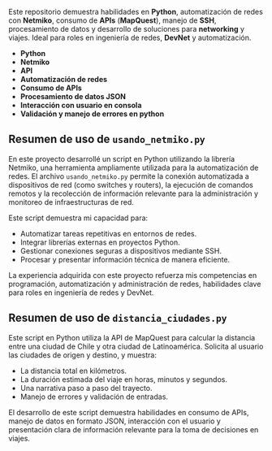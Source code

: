 
Este repositorio demuestra habilidades en **Python**, automatización de redes con **Netmiko**, consumo de **APIs** (**MapQuest**), manejo de **SSH**, procesamiento de datos y desarrollo de soluciones para **networking** y viajes. Ideal para roles en ingeniería de redes, **DevNet** y automatización.

- **Python**
- **Netmiko**
- **API**
- **Automatización de redes**
- **Consumo de APIs**
- **Procesamiento de datos JSON**
- **Interacción con usuario en consola**
- **Validación y manejo de errores en python**



## Resumen de uso de `usando_netmiko.py`

En este proyecto desarrollé un script en Python utilizando la librería Netmiko, una herramienta ampliamente utilizada para la automatización de redes. El archivo `usando_netmiko.py` permite la conexión automatizada a dispositivos de red (como switches y routers), la ejecución de comandos remotos y la recolección de información relevante para la administración y monitoreo de infraestructuras de red.

Este script demuestra mi capacidad para:
- Automatizar tareas repetitivas en entornos de redes.
- Integrar librerías externas en proyectos Python.
- Gestionar conexiones seguras a dispositivos mediante SSH.
- Procesar y presentar información técnica de manera eficiente.

La experiencia adquirida con este proyecto refuerza mis competencias en programación, automatización y administración de redes, habilidades clave para roles en ingeniería de redes y DevNet.


## Resumen de uso de `distancia_ciudades.py`

Este script en Python utiliza la API de MapQuest para calcular la distancia entre una ciudad de Chile y otra ciudad de Latinoamérica. Solicita al usuario las ciudades de origen y destino, y muestra:

- La distancia total en kilómetros.
- La duración estimada del viaje en horas, minutos y segundos.
- Una narrativa paso a paso del trayecto.
- Manejo de errores y validación de entradas.

El desarrollo de este script demuestra habilidades en consumo de APIs, manejo de datos en formato JSON, interacción con el usuario y presentación clara de información relevante para la toma de decisiones en viajes.
